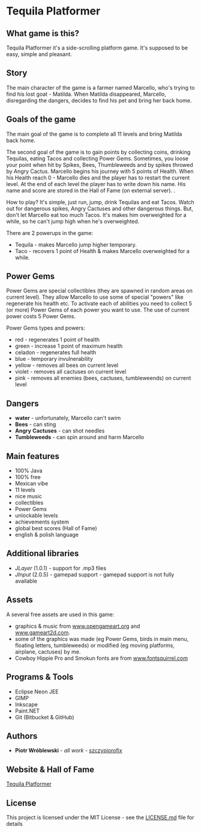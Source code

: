 # Tequila Platformer

## What game is this?
Tequila Platformer it's a side-scrolling platform game. It's supposed to be easy, simple and pleasant.


## Story
The main character of the game is a farmer named Marcello, who's trying to find his lost goat - Matilda. When Matilda disappeared, Marcello, disregarding the dangers, decides to find his pet and bring her back home.


## Goals of the game
The main goal of the game is to complete all 11 levels and bring Matilda back home.

The second goal of the game is to gain points by collecting coins, drinking Tequilas, eating Tacos and collecting Power Gems. Sometimes, you loose your point when hit by Spikes, Bees, Thumbleweeds and by spikes throwed by Angry Cactus. Marcello begins his journey with 5 points of Health. When his Health reach 0 - Marcello dies and the player has to restart the current level. At the end of each level the player has to write down his name. His name and score are stored in the Hall of Fame (on external server). .

How to play? It's simple, just run, jump, drink Tequilas and eat Tacos. Watch out for dangerous spikes, Angry Cactuses and other dangerous things. But, don't let Marcello eat too much Tacos. It's makes him overweighted for a while, so he can't jump high when he's overweighted.

There are 2 powerups in the game:

* Tequila - makes Marcello jump higher temporary.
* Taco - recovers 1 point of Health & makes Marcello overweighted for a while.


## Power Gems
Power Gems are special collectibles (they are spawned in random areas on current level). They allow Marcello to use some of special "powers" like regenerate his health etc. To activate each of abilities you need to collect 5 (or more) Power Gems of each power you want to use. The use of current power costs 5 Power Gems.

Power Gems types and powers:
* red - regenerates 1 point of health
* green - increase 1 point of maximum health
* celadon - regenerates full health
* blue - temporary invulnerability
* yellow - removes all bees on current level
* violet - removes all cactuses on current level
* pink - removes all enemies (bees, cactuses, tumbleweends) on current level
 

## Dangers
* **water** - unfortunately, Marcello can't swim
* **Bees** - can sting
* **Angry** **Cactuses** - can shot needles
* **Tumbleweeds** - can spin around and harm Marcello


## Main features
* 100% Java
* 100% free
* Mexican vibe
* 11 levels
* nice music
* collectibles
* Power Gems
* unlockable levels
* achievements system
* global best scores (Hall of Fame)
* english & polish language
 

## Additional libraries
* *JLayer* (1.0.1) - support for .mp3 files
* *JInput* (2.0.5) - gamepad support   - gamepad support is not fully available

 

## Assets
A several free assets are used in this game:

* graphics & music from www.opengameart.org and www.gameart2d.com.
* some of the graphics was made (eg Power Gems, birds in main menu, floating letters, tumbleweeds) or modified (eg moving platforms, airplane, cactuses) by me.
* Cowboy Hippie Pro and Smokun fonts are from www.fontsquirrel.com

## Programs & Tools
* Eclipse Neon JEE
* GIMP
* Inkscape
* Paint.NET
* Git (Bitbucket & GitHub)

## Authors

* **Piotr Wróblewski** - *all work* - [szczypiorofix](https://github.com/szczypiorofix)

## Website & Hall of Fame
[Tequila Platformer](https://www.wroblewskipiotr.pl/project/tequila)

## License

This project is licensed under the MIT License - see the [LICENSE.md](LICENSE.md) file for details
